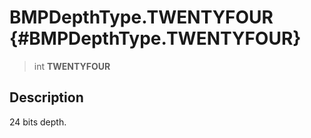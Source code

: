 BMPDepthType.TWENTYFOUR {#BMPDepthType.TWENTYFOUR}
=======================

> int **TWENTYFOUR**

Description
-----------

24 bits depth.
